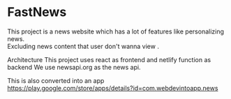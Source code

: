 # FastNews
This project is a news website which has a lot of features like personalizing news.   
Excluding news content that user don't wanna view .

Architecture
This project uses react as frontend and netlify function as backend
We use newsapi.org as the news api.

This is also converted into an app 
https://play.google.com/store/apps/details?id=com.webdevintoapp.news
